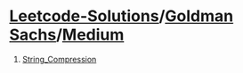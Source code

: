 # [Leetcode-Solutions](./../..)/[Goldman Sachs](./..)/[Medium](./)
1. [String_Compression](./String_Compression.md)
